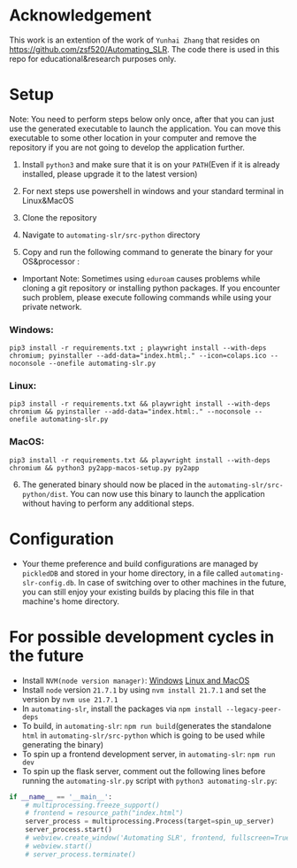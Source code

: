 # Acknowledgement 

This work is an extention of the work of `Yunhai Zhang` that resides on https://github.com/zsf520/Automating_SLR. The code there is used in this repo for educational&research purposes only. 

# Setup 

Note: You need to perform steps below only once, after that you can just use the generated executable to launch the application. You can move this executable to some other location in your computer and remove the repository if you are not going to develop the application further.  

1. Install `python3` and make sure that it is on your `PATH`(Even if it is already installed, please upgrade it to the latest version) 

2. For next steps use powershell in windows and your standard terminal in Linux&MacOS

3. Clone the repository 

4. Navigate to `automating-slr/src-python` directory   

5. Copy and run the following command to generate the binary for your OS&processor :

* Important Note: Sometimes using `eduroam` causes problems while cloning a git repository or installing python packages. If you encounter such problem, please execute following commands while using your private network.

### Windows:

```
pip3 install -r requirements.txt ; playwright install --with-deps chromium; pyinstaller --add-data="index.html;." --icon=colaps.ico --noconsole --onefile automating-slr.py
```

### Linux:

```
pip3 install -r requirements.txt && playwright install --with-deps chromium && pyinstaller --add-data="index.html:." --noconsole --onefile automating-slr.py
```

### MacOS:

```
pip3 install -r requirements.txt && playwright install --with-deps chromium && python3 py2app-macos-setup.py py2app
```

6. The generated binary should now be placed in the `automating-slr/src-python/dist`. You can now use this binary to launch the application without having to perform any additional steps. 

# Configuration

* Your theme preference and build configurations are managed by `pickledDB` and stored in your home directory, in a file called `automating-slr-config.db`. In case of switching over to other machines in the future, you can still enjoy your existing builds by placing this file in that machine's home directory. 

# For possible development cycles in the future
* Install `NVM(node version manager)`:
[Windows](https://github.com/coreybutler/nvm-windows)
[Linux and MacOS](https://nodejs.org/en/download/package-manager)
* Install `node` version `21.7.1` by using `nvm install 21.7.1` and set the version by `nvm use 21.7.1`
* In `automating-slr`, install the packages via `npm install --legacy-peer-deps`
* To build, in `automating-slr`: `npm run build`(generates the standalone `html` in `automating-slr/src-python` which is going to be used while generating the binary)
* To spin up a frontend development server, in `automating-slr`: `npm run dev` 
* To spin up the flask server, comment out the following lines before running the `automating-slr.py` script with `python3 automating-slr.py`:
```python
if __name__ == '__main__':
    # multiprocessing.freeze_support()
    # frontend = resource_path("index.html")
    server_process = multiprocessing.Process(target=spin_up_server) 
    server_process.start()
    # webview.create_window('Automating SLR', frontend, fullscreen=True)
    # webview.start()
    # server_process.terminate()
```
